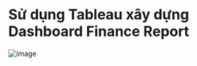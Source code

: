# Sử dụng Tableau xây dựng Dashboard Finance Report

![image](https://github.com/elsaconbo/Finance-Report-using-Tableau/assets/146601517/92526658-afcd-4cc9-b609-dc7f1e179d9d)
